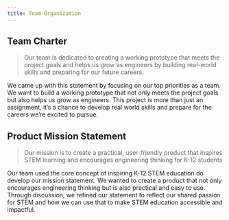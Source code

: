 ```yaml
---
title: Team Organization
---
```


## Team Charter

>Our team is dedicated to creating a working prototype that meets the project goals and helps us grow as engineers by building real-world skills and preparing for our future careers.

We came up with this statement by focusing on our top priorities as a team. We want to build a working prototype that not only meets the project goals but also helps us grow as engineers. This project is more than just an assignment, it’s a chance to develop real world skills and prepare for the careers we’re excited to pursue.

## Product Mission Statement

>Our mission is to create a practical, user-friendly product that inspires STEM learning and encourages engineering thinking for K-12 students

Our team used the core concept of inspiring K-12 STEM education do develop our mission statement. We wanted to create a product that not only encourages engineering thinking but is also practical and easy to use. Through discussion, we refined our statement to reflect our shared passion for STEM and how we can use that to make STEM education accessible and impactful.

